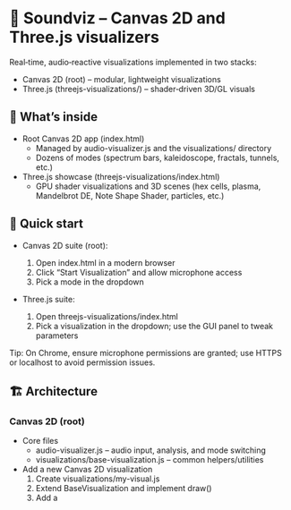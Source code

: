 # 🎵 Soundviz – Canvas 2D and Three.js visualizers

Real‑time, audio‑reactive visualizations implemented in two stacks:
- Canvas 2D (root) – modular, lightweight visualizations
- Three.js (threejs-visualizations/) – shader‑driven 3D/GL visuals

## 🔭 What’s inside

- Root Canvas 2D app (index.html)
  - Managed by audio-visualizer.js and the visualizations/ directory
  - Dozens of modes (spectrum bars, kaleidoscope, fractals, tunnels, etc.)
- Three.js showcase (threejs-visualizations/index.html)
  - GPU shader visualizations and 3D scenes (hex cells, plasma, Mandelbrot DE, Note Shape Shader, particles, etc.)

## 🚀 Quick start

- Canvas 2D suite (root):
  1) Open index.html in a modern browser
  2) Click “Start Visualization” and allow microphone access
  3) Pick a mode in the dropdown

- Three.js suite:
  1) Open threejs-visualizations/index.html
  2) Pick a visualization in the dropdown; use the GUI panel to tweak parameters

Tip: On Chrome, ensure microphone permissions are granted; use HTTPS or localhost to avoid permission issues.

## 🏗️ Architecture

### Canvas 2D (root)
- Core files
  - audio-visualizer.js – audio input, analysis, and mode switching
  - visualizations/base-visualization.js – common helpers/utilities
- Add a new Canvas 2D visualization
  1) Create visualizations/my-visual.js
  2) Extend BaseVisualization and implement draw()
  3) Add a <script> tag in index.html and add a dropdown entry

### Three.js (shader/3D)
- Each visualization is a small JS module creating a Three.js scene with dat.GUI controls
- Notable modes: Hexagon Shader (with active‑cell texturing), Plasma, Mandelbrot DE, Vertex Distortion, Note Shape Shader (multi‑contour spacing modes, thickness, spacing, exponential/sinusoidal/logarithmic distributions, jitter/offset/inside‑outside/brightness)
- Add a new Three.js visualization
  1) Create threejs-visualizations/my-three-viz.js extending the provided base pattern
  2) Include it in threejs-visualizations/index.html
  3) Add to the dropdown and wire up params/uniforms

## 🎮 Audio data contract (Canvas 2D)

The draw(audioData) method receives:

```javascript
{
  frequencyData: Uint8Array,
  timeData: Uint8Array,
  bufferLength: number,
  time: number,
  canvas: { width: number, height: number }
}
```

Helpers in BaseVisualization include color utilities, geometry helpers (polygons/hexagons), gradients, map/constrain, and audio metric calculators (bass/mid/treble/energy).

## 📁 Repository layout

```
soundviz/
├─ index.html                      # Canvas 2D launcher (with mode dropdown)
├─ audio-visualizer.js             # Core Canvas 2D app & audio plumbing
├─ visualizations/                 # Canvas 2D visualization modules
│  ├─ base-visualization.js
│  ├─ frequency-bars.js, waveform.js, circular-spectrum.js, ...
│  ├─ kaleidoscope.js, psychedelic-particles.js
│  ├─ fractal-tree.js, mandelbrot-set.js, julia-set.js, ...
│  └─ tunnel-3d.js, warp-shader.js, etc.
├─ threejs-visualizations/         # Three.js + shaders showcase
│  ├─ index.html                   # Three.js UI & dat.GUI wiring
│  ├─ base-threejs-visualization.js
│  ├─ hexagon-shader-visualization.js, plasma-shader-visualization.js, ...
│  ├─ note-shape-shader-visualization.js (multi‑contour lines)
│  └─ gummo.png (example texture)
└─ README.md                       # This file
```

## 🔧 Browser requirements
- Web Audio API, getUserMedia
- Canvas 2D for root visualizations
- WebGL for Three.js (with standard extensions)

## 🧩 Adding more visualizations
- Prefer small, focused modules
- Expose parameters via GUI (Canvas: HTML controls; Three.js: dat.GUI)
- Keep brightness balanced; avoid hard additive blending unless clamped

## ✨ Highlights
- Multi‑contour Note Shape Shader (Three.js): adjustable line count, pixel spacing, thickness, spacing modes (linear/exp/sinusoidal/log), side selection (inside/outside/both), softness, brightness, jitter, offset; audio‑reactive swirl and tint
- Hex Cells with texture‑only on active cells, default texture & mix
- Variety of Canvas 2D fractals and patterns

Enjoy exploring both stacks! 🌈🎚️